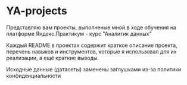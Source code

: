 # YA-projects

Представляю вам проекты, выполненые мной в ходе обучения на платформе Яндекс.Практикум - курс "Аналитик данных"

Каждый README в проектах содержит краткое описание проекта, перечень навыков и инструментов, которые я использовал для их реализации, а ещё краткие выводы.

Исходные данные (датасеты) заменены заглушками из-за политики конфиденциальности
